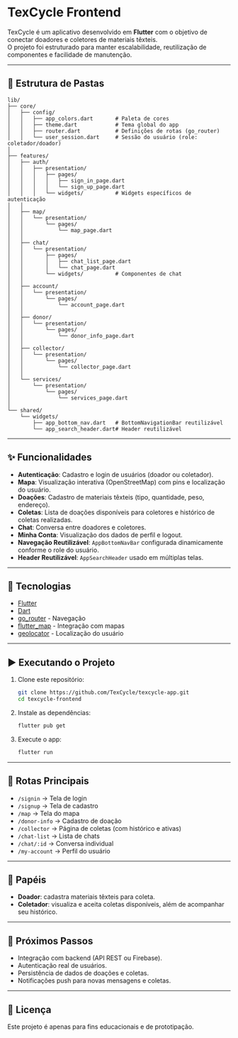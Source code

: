 # TexCycle Frontend

TexCycle é um aplicativo desenvolvido em **Flutter** com o objetivo de conectar doadores e coletores de materiais têxteis.  
O projeto foi estruturado para manter escalabilidade, reutilização de componentes e facilidade de manutenção.

---

## 📂 Estrutura de Pastas

```
lib/
├── core/
│   ├── config/
│   │   ├── app_colors.dart       # Paleta de cores
│   │   ├── theme.dart            # Tema global do app
│   │   ├── router.dart           # Definições de rotas (go_router)
│   │   └── user_session.dart     # Sessão do usuário (role: coletador/doador)
│
├── features/
│   ├── auth/
│   │   ├── presentation/
│   │   │   ├── pages/
│   │   │   │   ├── sign_in_page.dart
│   │   │   │   └── sign_up_page.dart
│   │   │   └── widgets/          # Widgets específicos de autenticação
│   │
│   ├── map/
│   │   └── presentation/
│   │       └── pages/
│   │           └── map_page.dart
│   │
│   ├── chat/
│   │   └── presentation/
│   │       ├── pages/
│   │       │   ├── chat_list_page.dart
│   │       │   └── chat_page.dart
│   │       └── widgets/          # Componentes de chat
│   │
│   ├── account/
│   │   └── presentation/
│   │       └── pages/
│   │           └── account_page.dart
│   │
│   ├── donor/
│   │   └── presentation/
│   │       └── pages/
│   │           └── donor_info_page.dart
│   │
│   ├── collector/
│   │   └── presentation/
│   │       └── pages/
│   │           └── collector_page.dart
│   │
│   └── services/
│       └── presentation/
│           └── pages/
│               └── services_page.dart
│
└── shared/
    └── widgets/
        ├── app_bottom_nav.dart   # BottomNavigationBar reutilizável
        └── app_search_header.dart# Header reutilizável
```

---

## ✨ Funcionalidades

- **Autenticação**: Cadastro e login de usuários (doador ou coletador).
- **Mapa**: Visualização interativa (OpenStreetMap) com pins e localização do usuário.
- **Doações**: Cadastro de materiais têxteis (tipo, quantidade, peso, endereço).
- **Coletas**: Lista de doações disponíveis para coletores e histórico de coletas realizadas.
- **Chat**: Conversa entre doadores e coletores.
- **Minha Conta**: Visualização dos dados de perfil e logout.
- **Navegação Reutilizável**: `AppBottomNavBar` configurada dinamicamente conforme o role do usuário.
- **Header Reutilizável**: `AppSearchHeader` usado em múltiplas telas.

---

## 🚀 Tecnologias

- [Flutter](https://flutter.dev/)  
- [Dart](https://dart.dev/)  
- [go_router](https://pub.dev/packages/go_router) - Navegação  
- [flutter_map](https://pub.dev/packages/flutter_map) - Integração com mapas  
- [geolocator](https://pub.dev/packages/geolocator) - Localização do usuário  

---

## ▶️ Executando o Projeto

1. Clone este repositório:
   ```bash
   git clone https://github.com/TexCycle/texcycle-app.git
   cd texcycle-frontend
   ```

2. Instale as dependências:
   ```bash
   flutter pub get
   ```

3. Execute o app:
   ```bash
   flutter run
   ```

---

## 🧩 Rotas Principais

- `/signin` → Tela de login  
- `/signup` → Tela de cadastro  
- `/map` → Tela do mapa  
- `/donor-info` → Cadastro de doação  
- `/collector` → Página de coletas (com histórico e ativas)  
- `/chat-list` → Lista de chats  
- `/chat/:id` → Conversa individual  
- `/my-account` → Perfil do usuário  

---

## 👥 Papéis

- **Doador**: cadastra materiais têxteis para coleta.  
- **Coletador**: visualiza e aceita coletas disponíveis, além de acompanhar seu histórico.  

---

## 📌 Próximos Passos

- Integração com backend (API REST ou Firebase).  
- Autenticação real de usuários.  
- Persistência de dados de doações e coletas.  
- Notificações push para novas mensagens e coletas.  

---

## 📄 Licença

Este projeto é apenas para fins educacionais e de prototipação.  
